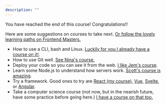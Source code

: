 ```yaml
---
description: ""
---
```


You have reached the end of this course! Congratulations!!

Here are some suggestions on courses to take next. [Or follow the lovely learning paths on Frontend Masters.][paths]

- How to use a CLI, bash and Linux. [Luckily for you I already have a course on it!][linux].
- How to use Git well. [See Nina's course.][nina]
- Deploy your code so you can see it from the web. [I like Jem's course][jem].
- Learn some Node.js to understand how servers work. [Scott's course is amazing][scott].
- Try a framework. Good ones to try are [React (my course)][react], [Vue][vue], [Svelte][svelte], or [Angular][angular].
- Take a computer science course (not now, but in the nearish future, have some practice before going here.) [I have a course on that too.][cs]

[linux]: https://frontendmasters.com/courses/linux-command-line/
[nina]: https://frontendmasters.com/courses/git-in-depth/
[paths]: https://frontendmasters.com/learn/
[cs]: https://frontendmasters.com/courses/computer-science-v2/
[jem]: https://frontendmasters.com/courses/fullstack-v2/
[scott]: https://frontendmasters.com/courses/node-js-v2/
[react]: https://frontendmasters.com/courses/complete-react-v7/
[vue]: https://frontendmasters.com/courses/vue-3/
[angular]: https://frontendmasters.com/courses/angular-13/
[svelte]: https://frontendmasters.com/courses/svelte/
